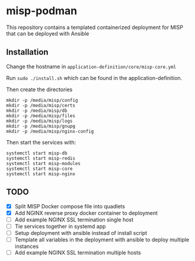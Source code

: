 # misp-podman
This repository contains a templated containerized deployment for MISP that can be deployed with Ansible


## Installation

Change the hostname in `application-definition/core/misp-core.yml`

Run `sudo ./install.sh` which can be found in the application-definition.

Then create the directories

`mkdir -p /media/misp/config` </br>
`mkdir -p /media/misp/certs` </br>
`mkdir -p /media/misp/db` </br>
`mkdir -p /media/misp/files` </br>
`mkdir -p /media/misp/logs` </br>
`mkdir -p /media/misp/gnupg` </br>
`mkdir -p /media/misp/nginx-config` </br>

Then start the services with: 

`systemctl start misp-db` </br>
`systemctl start misp-redis`</br>
`systemctl start misp-modules`</br>
`systemctl start misp-core`</br>
`systemctl start misp-nginx`

## TODO
- [x] Split MISP Docker compose file into quadlets
- [x] Add NGINX reverse proxy docker container to deployment
- [ ] Add example NGINX SSL termination single host
- [ ] Tie services together in systemd app
- [ ] Setup deployment with ansible instead of install script
- [ ] Template all variables in the deployment with ansible to deploy multiple instances  
- [ ] Add example NGINX SSL termination multiple hosts
